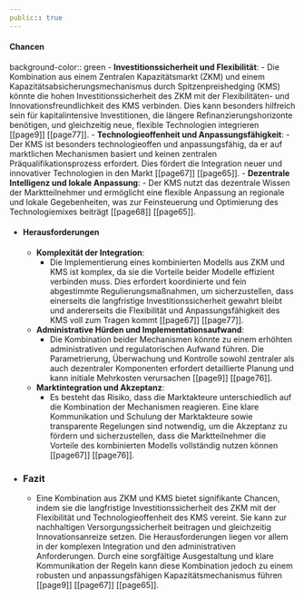 ```yaml
---
public:: true
---
```

#### Chancen
background-color:: green
	- **Investitionssicherheit und Flexibilität**:
		- Die Kombination aus einem Zentralen Kapazitätsmarkt (ZKM) und einem Kapazitätsabsicherungsmechanismus durch Spitzenpreishedging (KMS) könnte die hohen Investitionssicherheit des ZKM mit der Flexibilitäten- und Innovationsfreundlichkeit des KMS verbinden. Dies kann besonders hilfreich sein für kapitalintensive Investitionen, die längere Refinanzierungshorizonte benötigen, und gleichzeitig neue, flexible Technologien integrieren [[page9]] [[page77]].
	- **Technologieoffenheit und Anpassungsfähigkeit**:
		- Der KMS ist besonders technologieoffen und anpassungsfähig, da er auf marktlichen Mechanismen basiert und keinen zentralen Präqualifikationsprozess erfordert. Dies fördert die Integration neuer und innovativer Technologien in den Markt [[page67]] [[page65]].
	- **Dezentrale Intelligenz und lokale Anpassung**:
		- Der KMS nutzt das dezentrale Wissen der Marktteilnehmer und ermöglicht eine flexible Anpassung an regionale und lokale Gegebenheiten, was zur Feinsteuerung und Optimierung des Technologiemixes beiträgt [[page68]] [[page65]].
- #### Herausforderungen
	- **Komplexität der Integration**:
		- Die Implementierung eines kombinierten Modells aus ZKM und KMS ist komplex, da sie die Vorteile beider Modelle effizient verbinden muss. Dies erfordert koordinierte und fein abgestimmte Regulierungsmaßnahmen, um sicherzustellen, dass einerseits die langfristige Investitionssicherheit gewahrt bleibt und andererseits die Flexibilität und Anpassungsfähigkeit des KMS voll zum Tragen kommt [[page67]] [[page77]].
	- **Administrative Hürden und Implementationsaufwand**:
		- Die Kombination beider Mechanismen könnte zu einem erhöhten administrativen und regulatorischen Aufwand führen. Die Parametrierung, Überwachung und Kontrolle sowohl zentraler als auch dezentraler Komponenten erfordert detaillierte Planung und kann initiale Mehrkosten verursachen [[page9]] [[page76]].
	- **Marktintegration und Akzeptanz**:
		- Es besteht das Risiko, dass die Marktakteure unterschiedlich auf die Kombination der Mechanismen reagieren. Eine klare Kommunikation und Schulung der Marktakteure sowie transparente Regelungen sind notwendig, um die Akzeptanz zu fördern und sicherzustellen, dass die Marktteilnehmer die Vorteile des kombinierten Modells vollständig nutzen können [[page67]] [[page76]].
- ### Fazit
	- Eine Kombination aus ZKM und KMS bietet signifikante Chancen, indem sie die langfristige Investitionssicherheit des ZKM mit der Flexibilität und Technologieoffenheit des KMS vereint. Sie kann zur nachhaltigen Versorgungssicherheit beitragen und gleichzeitig Innovationsanreize setzen. Die Herausforderungen liegen vor allem in der komplexen Integration und den administrativen Anforderungen. Durch eine sorgfältige Ausgestaltung und klare Kommunikation der Regeln kann diese Kombination jedoch zu einem robusten und anpassungsfähigen Kapazitätsmechanismus führen [[page9]] [[page67]] [[page65]].

